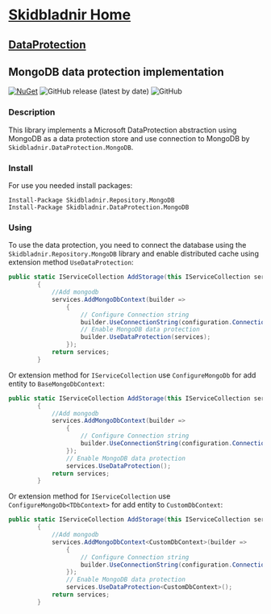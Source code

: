 # [Skidbladnir Home](../../../README.md)
## [DataProtection](../README.md)
## MongoDB data protection implementation

[![NuGet](https://img.shields.io/nuget/vpre/Skidbladnir.DataProtection.MongoDB.svg?label=Skidbladnir.DataProtection.MongoDB)](https://www.nuget.org/packages/Skidbladnir.Caching.Distributed.MongoDB/absoluteLatest/)
![GitHub release (latest by date)](https://img.shields.io/github/v/release/amest/Skidbladnir)
![GitHub](https://img.shields.io/github/license/amest/Skidbladnir)

### Description

This library implements a Microsoft DataProtection abstraction using MongoDB as a data protection store and use connection to MongoDB by `Skidbladnir.DataProtection.MongoDB`.

### Install
For use you needed install packages:
```
Install-Package Skidbladnir.Repository.MongoDB
Install-Package Skidbladnir.DataProtection.MongoDB
```

### Using

To use the data protection, you need to connect the database using the `Skidbladnir.Repository.MongoDB` library and enable distributed cache using extension method `UseDataProtection`:
```c#
public static IServiceCollection AddStorage(this IServiceCollection services)
        {
            //Add mongodb
            services.AddMongoDbContext(builder =>
                {
                    // Configure Connection string
                    builder.UseConnectionString(configuration.ConnectionString);
                    // Enable MongoDB data protection
                    builder.UseDataProtection(services);
                });
            return services;
        }
```

Or extension method for `IServiceCollection` use `ConfigureMongoDb` for add entity to `BaseMongoDbContext`:
```c#
public static IServiceCollection AddStorage(this IServiceCollection services)
        {
            //Add mongodb
            services.AddMongoDbContext(builder =>
                {
                    // Configure Connection string
                    builder.UseConnectionString(configuration.ConnectionString);
                });
                // Enable MongoDB data protection
                services.UseDataProtection();
            return services;
        }
```

Or extension method for `IServiceCollection` use `ConfigureMongoDb<TDbContext>` for add entity to `CustomDbContext`:
```c#
public static IServiceCollection AddStorage(this IServiceCollection services)
        {
            //Add mongodb
            services.AddMongoDbContext<CustomDbContext>(builder =>
                {
                    // Configure Connection string
                    builder.UseConnectionString(configuration.ConnectionString);
                });
                // Enable MongoDB data protection
                services.UseDataProtection<CustomDbContext>();
            return services;
        }
```